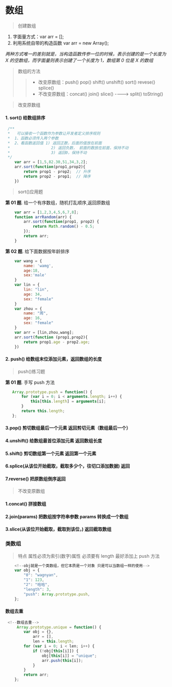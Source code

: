 # 数组

> 创建数组

1. 字面量方式：var arr = [];
2. 利用系统自带的构造函数 var arr = new Array();

_两种方式唯一的差别就是，当构造函数传参一位的时候，表示创建的是一个长度为 X 的空数组，而字面量则表示创建了一个长度为 1，数组第 0 位是 X 的数组_

> 数组的方法
>
> > - 改变原数组：push() pop() shift() unshift() sort() revese() splice()
> > - 不改变原数组：concat() join() slice() ----> split() toString()

> 改变原数组

#### 1. sort() 给数组排序

```JavaScript
 /**
 *   可以接收一个函数作为参数让开发者定义排序规则
 *  1、函数必须传入两个参数
 *  2、看函数返回值 1) 返回正数，后面的值放在前面
 *                  2) 返回负数， 前面的数放在前面，保持不动
 *                  3) 返回0，保持不动
 */
    var arr = [1,5,82.30,51,34,3,2];
    arr.sort(function(prop1,prop2){
        return prop1 - prop2;  // 升序
        return prop2 - prop1;  // 降序
    })
```

> sort()应用题

**第 01 题**. 给一个有序数组，随机打乱顺序,返回原数组

```JavaScript
    var arr = [1,2,3,4,5,6,7,8];
    function arrRandom(arr) {
        arr.sort(function(prop1, prop2) {
            return Math.random() - 0.5;
        });
        return arr;
    }
```

**第 02 题**. 给下面数据按年龄排序

```JavaScript
    var wang = {
        name: 'wamg',
        age:18,
        sex:'male'
    }
    var lin = {
        lin: "lin",
        age: 34,
        sex: "female"
    }
    var zhou = {
        name: "周",
        age: 16,
        sex: "female"
    }
    var arr = [lin,zhou,wang];
    arr.sort(function (prop1,prop2){
        return prop1.age - prop2.age;
    })
```

#### 2. push() 给数组末位添加元素，返回数组的长度

> push()练习题

**第 01 题**. 手写 push 方法

```JavaScript
   Array.prototype.push = function() {
       for (var i = 0; i < arguments.length; i++) {
           this[this.length] = arguments[i];
       }
       return this.length;
   };
```

#### 3.pop() 剪切数组最后一个元素 返回剪切元素（数组最后一个）

#### 4.unshift() 给数组最首位添加元素 返回数组长度

#### 5.shift() 剪切数组第一个元素 返回第一个元素

#### 6.splice(从该位开始截取，截取多少个，往切口添加数据) 返回

#### 7.reverse() 把原数组倒序返回

> 不改变原数组

#### 1.concat() 拼接数组

#### 2.join(params) 把数组按字符串参数 params 转换成一个数组

#### 3.slice(从该位开始截取，截取到该位，) 返回截取数组

### 类数组

> 特点 属性必须为索引(数字)属性 必须要有 length 最好添加上 push 方法

```JavaScript
    <!--obj就是一个类数组，但它本质是一个对象 只是可以当数组一样的使用-->
    var obj = {
        "0": "wagnyan",
        "1": 123,
        "2": "哈哈",
        "length": 3,
        "push": Array.prototype.push,
    };
```

#### 数组去重

```JavaScript
 <!--数组去重-->
     Array.prototype.unique = function() {
        var obj = {},
            arr = [],
            len = this.length;
        for (var i = 0; i < len; i++) {
            if (!obj[this[i]]) {
                obj[this[i]] = "unique";
                arr.push(this[i]);
            }
        }
        return arr;
    };
```
